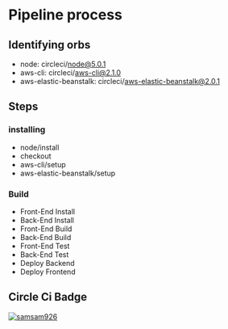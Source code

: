 # Pipeline process

## Identifying orbs

- node: circleci/node@5.0.1
- aws-cli: circleci/aws-cli@2.1.0
- aws-elastic-beanstalk: circleci/aws-elastic-beanstalk@2.0.1

## Steps

### installing

- node/install
- checkout
- aws-cli/setup
- aws-elastic-beanstalk/setup

### Build

- Front-End Install
- Back-End Install
- Front-End Build
- Back-End Build
- Front-End Test
- Back-End Test
- Deploy Backend
- Deploy Frontend

## Circle Ci Badge

[![samsam926](https://circleci.com/gh/samsam926/udacity-udagram.svg?style=svg)](https://app.circleci.com/pipelines/github/samsam926/udacity-udagram)
